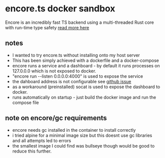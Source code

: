 # encore.ts docker sandbox

Encore is an incredibly fast TS backend using a multi-threaded Rust core with run-time type safety [read more here](https://dev.to/encore/encorets-9x-faster-than-expressjs-3x-faster-than-bun-zod-4boe)

## notes

- I wanted to try encore.ts without installing onto my host server
- This has been simply achieved with a dockerfile and a docker-compose
- encore runs a service and a dashboard - by default it runs processes on 127.0.0.0 which is not exposed to docker.
- "encore run --listen 0.0.0.0:4000" is used to expose the service
- the dahboard address is not configurable see [github issue](https://github.com/encoredev/encore/issues/1490)
- as a workaround (preinstalled) socat is used to expose the dashboard to docker.
- runs automatically on startup - just build the docker image and run the compose file

## note on encore/gc requirements

- encore needs gc installed in the container to install correctly
- i tried alpine for a minimal image size but this doesnt use gc libraries and all attempts led to errors
- the smallest image I could find was bullseye though would be good to reduce this further.
